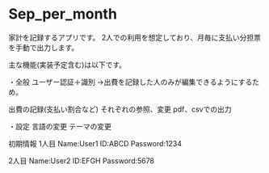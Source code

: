 # Sep_per_month
家計を記録するアプリです。
2人での利用を想定しており、月毎に支払い分担票を手動で出力します。


主な機能(実装予定含む)は以下です。

・全般
ユーザー認証＋識別
→出費を記録した人のみが編集できるようにするため。

出費の記録(支払い割合など)
それぞれの参照、変更
pdf、csvでの出力

・設定
言語の変更
テーマの変更

初期情報
1人目
Name:User1
ID:ABCD
Password:1234

2人目
Name:User2
ID:EFGH
Password:5678

